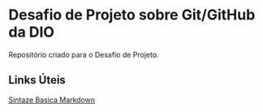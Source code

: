 # Desafio de Projeto sobre Git/GitHub da DIO
Repositório criado para o Desafio de Projeto.

## Links Úteis
[Sintaze Basica Markdown](https://www.markdownguide.org/basic-syntax/)
